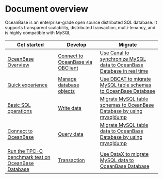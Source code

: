 # Document overview

OceanBase is an enterprise-grade open source distributed SQL database. It supports transparent scalability, distributed transaction, multi-tenancy, and is highly compatible with MySQL



|             Get started     |                      Develop                      | Migrate  |
|----------------------------|-------------------------------------|-------------------------------------|
| [OceanBase Overview](1.oceanbase-database-overview/1.what-is-oceanbase-database.md)   | [Connect to OceanBase via OBClient](3.developer-guide/1.client-connects-to-oceanbase-database/3.connect-oceanbase-tenants-through-obclient.md) | [Use Canal to synchronize MySQL data to OceanBase Database in real time](6.data-migration/2.migrate-data-from-MySQL-database-to-OceanBase-database/7.use-canal-to-synchronize-MySQL-data-to-OceanBase-database-in-real-time.md) |
| [Quick experience](2.quick-start/0.Quickly-experience-OceanBase.md)      | [Manage database objects](3.developer-guide/2.create-and-manage-database-objects/1.about-ddl-statements.md)  |[Use DBCAT to migrate MySQL table schemas to OceanBase Database](6.data-migration/2.migrate-data-from-MySQL-database-to-OceanBase-database/10.use-DBCAT-to-migrate-MySQL-table-structure-to-OceanBase-database.md) |
| [Basic SQL operations](2.quick-start/1.Getting-started-with-OceanBase-SQL/2.SQL-basic-operations.md)    | [Write data](3.developer-guide/4.about-dml-statements-and-transactions/1.dml-statement/1.about-dml-statements.md) |[Migrate MySQL table schemas to OceanBase Database by using mysqldump](6.data-migration/2.migrate-data-from-MySQL-database-to-OceanBase-database/12.use-MySQLDump-to-migrate-MySQL-table-structure-to-OceanBase-database.md) |
| [Connect to OceanBase](2.quick-start/2.Create-a-sample-application/1.connect-to-oceanbase-through-python-driver.md) |[Query data](3.developer-guide/3.query/1.about-queries.md)   |[Migrate MySQL table data to OceanBase Database by using mysqldump](6.data-migration/2.migrate-data-from-MySQL-database-to-OceanBase-database/13.use-MySQLDump-to-migrate-MySQL-table-data-to-OceanBase-database.md)  |
|  [Run the TPC-C benchmark test on OceanBase Database](2.quick-start/4.Experience-OceanBase-Advanced-Features/1.Experience-Scalable-OLTP/1.TPC-C-test-on-OceanBase.md)  |[Transaction](3.developer-guide/4.about-dml-statements-and-transactions/2.transaction/1.about-transactional-control-statements.md)                  |       [Use DataX to migrate MySQL data to OceanBase Database](6.data-migration/2.migrate-data-from-MySQL-database-to-OceanBase-database/9.migrate-MySQL-data-to-OceanBase-database-using-dataX.md)        |